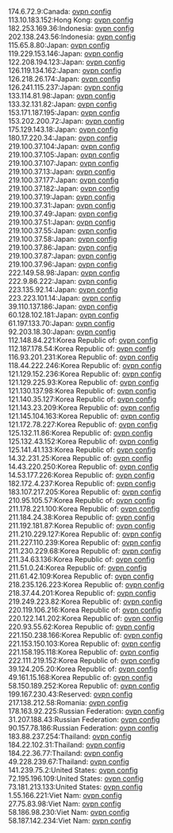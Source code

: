 174.6.72.9:Canada: [ovpn config](vpn/174_6_72_9.ovpn)  
113.10.183.152:Hong Kong: [ovpn config](vpn/113_10_183_152.ovpn)  
182.253.169.36:Indonesia: [ovpn config](vpn/182_253_169_36.ovpn)  
202.138.243.56:Indonesia: [ovpn config](vpn/202_138_243_56.ovpn)  
115.65.8.80:Japan: [ovpn config](vpn/115_65_8_80.ovpn)  
119.229.153.146:Japan: [ovpn config](vpn/119_229_153_146.ovpn)  
122.208.194.123:Japan: [ovpn config](vpn/122_208_194_123.ovpn)  
126.119.134.162:Japan: [ovpn config](vpn/126_119_134_162.ovpn)  
126.218.26.174:Japan: [ovpn config](vpn/126_218_26_174.ovpn)  
126.241.115.237:Japan: [ovpn config](vpn/126_241_115_237.ovpn)  
133.114.81.98:Japan: [ovpn config](vpn/133_114_81_98.ovpn)  
133.32.131.82:Japan: [ovpn config](vpn/133_32_131_82.ovpn)  
153.171.187.195:Japan: [ovpn config](vpn/153_171_187_195.ovpn)  
153.202.200.72:Japan: [ovpn config](vpn/153_202_200_72.ovpn)  
175.129.143.18:Japan: [ovpn config](vpn/175_129_143_18.ovpn)  
180.17.220.34:Japan: [ovpn config](vpn/180_17_220_34.ovpn)  
219.100.37.104:Japan: [ovpn config](vpn/219_100_37_104.ovpn)  
219.100.37.105:Japan: [ovpn config](vpn/219_100_37_105.ovpn)  
219.100.37.107:Japan: [ovpn config](vpn/219_100_37_107.ovpn)  
219.100.37.13:Japan: [ovpn config](vpn/219_100_37_13.ovpn)  
219.100.37.177:Japan: [ovpn config](vpn/219_100_37_177.ovpn)  
219.100.37.182:Japan: [ovpn config](vpn/219_100_37_182.ovpn)  
219.100.37.19:Japan: [ovpn config](vpn/219_100_37_19.ovpn)  
219.100.37.31:Japan: [ovpn config](vpn/219_100_37_31.ovpn)  
219.100.37.49:Japan: [ovpn config](vpn/219_100_37_49.ovpn)  
219.100.37.51:Japan: [ovpn config](vpn/219_100_37_51.ovpn)  
219.100.37.55:Japan: [ovpn config](vpn/219_100_37_55.ovpn)  
219.100.37.58:Japan: [ovpn config](vpn/219_100_37_58.ovpn)  
219.100.37.86:Japan: [ovpn config](vpn/219_100_37_86.ovpn)  
219.100.37.87:Japan: [ovpn config](vpn/219_100_37_87.ovpn)  
219.100.37.96:Japan: [ovpn config](vpn/219_100_37_96.ovpn)  
222.149.58.98:Japan: [ovpn config](vpn/222_149_58_98.ovpn)  
222.9.86.222:Japan: [ovpn config](vpn/222_9_86_222.ovpn)  
223.135.92.14:Japan: [ovpn config](vpn/223_135_92_14.ovpn)  
223.223.101.14:Japan: [ovpn config](vpn/223_223_101_14.ovpn)  
39.110.137.186:Japan: [ovpn config](vpn/39_110_137_186.ovpn)  
60.128.102.181:Japan: [ovpn config](vpn/60_128_102_181.ovpn)  
61.197.133.70:Japan: [ovpn config](vpn/61_197_133_70.ovpn)  
92.203.18.30:Japan: [ovpn config](vpn/92_203_18_30.ovpn)  
112.148.84.221:Korea Republic of: [ovpn config](vpn/112_148_84_221.ovpn)  
112.187.178.54:Korea Republic of: [ovpn config](vpn/112_187_178_54.ovpn)  
116.93.201.231:Korea Republic of: [ovpn config](vpn/116_93_201_231.ovpn)  
118.44.222.246:Korea Republic of: [ovpn config](vpn/118_44_222_246.ovpn)  
121.129.152.236:Korea Republic of: [ovpn config](vpn/121_129_152_236.ovpn)  
121.129.225.93:Korea Republic of: [ovpn config](vpn/121_129_225_93.ovpn)  
121.130.137.98:Korea Republic of: [ovpn config](vpn/121_130_137_98.ovpn)  
121.140.35.127:Korea Republic of: [ovpn config](vpn/121_140_35_127.ovpn)  
121.143.23.209:Korea Republic of: [ovpn config](vpn/121_143_23_209.ovpn)  
121.145.104.163:Korea Republic of: [ovpn config](vpn/121_145_104_163.ovpn)  
121.172.78.227:Korea Republic of: [ovpn config](vpn/121_172_78_227.ovpn)  
125.132.11.86:Korea Republic of: [ovpn config](vpn/125_132_11_86.ovpn)  
125.132.43.152:Korea Republic of: [ovpn config](vpn/125_132_43_152.ovpn)  
125.141.41.133:Korea Republic of: [ovpn config](vpn/125_141_41_133.ovpn)  
14.32.231.25:Korea Republic of: [ovpn config](vpn/14_32_231_25.ovpn)  
14.43.220.250:Korea Republic of: [ovpn config](vpn/14_43_220_250.ovpn)  
14.53.177.226:Korea Republic of: [ovpn config](vpn/14_53_177_226.ovpn)  
182.172.4.237:Korea Republic of: [ovpn config](vpn/182_172_4_237.ovpn)  
183.107.217.205:Korea Republic of: [ovpn config](vpn/183_107_217_205.ovpn)  
210.95.105.57:Korea Republic of: [ovpn config](vpn/210_95_105_57.ovpn)  
211.178.221.100:Korea Republic of: [ovpn config](vpn/211_178_221_100.ovpn)  
211.184.24.38:Korea Republic of: [ovpn config](vpn/211_184_24_38.ovpn)  
211.192.181.87:Korea Republic of: [ovpn config](vpn/211_192_181_87.ovpn)  
211.210.229.127:Korea Republic of: [ovpn config](vpn/211_210_229_127.ovpn)  
211.227.110.239:Korea Republic of: [ovpn config](vpn/211_227_110_239.ovpn)  
211.230.229.68:Korea Republic of: [ovpn config](vpn/211_230_229_68.ovpn)  
211.34.63.136:Korea Republic of: [ovpn config](vpn/211_34_63_136.ovpn)  
211.51.0.24:Korea Republic of: [ovpn config](vpn/211_51_0_24.ovpn)  
211.61.42.109:Korea Republic of: [ovpn config](vpn/211_61_42_109.ovpn)  
218.235.126.223:Korea Republic of: [ovpn config](vpn/218_235_126_223.ovpn)  
218.37.44.201:Korea Republic of: [ovpn config](vpn/218_37_44_201.ovpn)  
219.249.223.82:Korea Republic of: [ovpn config](vpn/219_249_223_82.ovpn)  
220.119.106.216:Korea Republic of: [ovpn config](vpn/220_119_106_216.ovpn)  
220.122.141.202:Korea Republic of: [ovpn config](vpn/220_122_141_202.ovpn)  
220.93.55.62:Korea Republic of: [ovpn config](vpn/220_93_55_62.ovpn)  
221.150.238.166:Korea Republic of: [ovpn config](vpn/221_150_238_166.ovpn)  
221.153.150.103:Korea Republic of: [ovpn config](vpn/221_153_150_103.ovpn)  
221.158.195.118:Korea Republic of: [ovpn config](vpn/221_158_195_118.ovpn)  
222.111.219.152:Korea Republic of: [ovpn config](vpn/222_111_219_152.ovpn)  
39.124.205.20:Korea Republic of: [ovpn config](vpn/39_124_205_20.ovpn)  
49.161.15.168:Korea Republic of: [ovpn config](vpn/49_161_15_168.ovpn)  
58.150.189.252:Korea Republic of: [ovpn config](vpn/58_150_189_252.ovpn)  
199.167.230.43:Reserved: [ovpn config](vpn/199_167_230_43.ovpn)  
217.138.212.58:Romania: [ovpn config](vpn/217_138_212_58.ovpn)  
178.163.92.225:Russian Federation: [ovpn config](vpn/178_163_92_225.ovpn)  
31.207.188.43:Russian Federation: [ovpn config](vpn/31_207_188_43.ovpn)  
90.157.78.186:Russian Federation: [ovpn config](vpn/90_157_78_186.ovpn)  
183.88.237.254:Thailand: [ovpn config](vpn/183_88_237_254.ovpn)  
184.22.102.31:Thailand: [ovpn config](vpn/184_22_102_31.ovpn)  
184.22.36.77:Thailand: [ovpn config](vpn/184_22_36_77.ovpn)  
49.228.239.67:Thailand: [ovpn config](vpn/49_228_239_67.ovpn)  
141.239.75.2:United States: [ovpn config](vpn/141_239_75_2.ovpn)  
72.195.196.109:United States: [ovpn config](vpn/72_195_196_109.ovpn)  
73.181.213.133:United States: [ovpn config](vpn/73_181_213_133.ovpn)  
1.55.166.221:Viet Nam: [ovpn config](vpn/1_55_166_221.ovpn)  
27.75.83.98:Viet Nam: [ovpn config](vpn/27_75_83_98.ovpn)  
58.186.98.230:Viet Nam: [ovpn config](vpn/58_186_98_230.ovpn)  
58.187.142.234:Viet Nam: [ovpn config](vpn/58_187_142_234.ovpn)  
